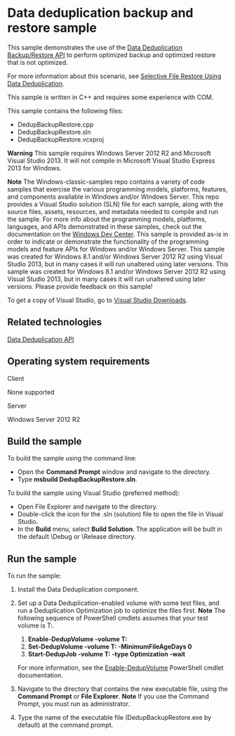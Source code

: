 Data deduplication backup and restore sample
============================================

This sample demonstrates the use of the [Data Deduplication Backup/Restore API](http://msdn.microsoft.com/en-us/library/windows/desktop/hh449211) to perform optimized backup and optimized restore that is not optimized.

For more information about this scenario, see [Selective File Restore Using Data Deduplication](http://msdn.microsoft.com/en-us/library/windows/desktop/hh769317).

This sample is written in C++ and requires some experience with COM.

This sample contains the following files:

-   DedupBackupRestore.cpp
-   DedupBackupRestore.sln
-   DedupBackupRestore.vcxproj

**Warning**  This sample requires Windows Server 2012 R2 and Microsoft Visual Studio 2013. It will not compile in Microsoft Visual Studio Express 2013 for Windows.

**Note**  The Windows-classic-samples repo contains a variety of code samples that exercise the various programming models, platforms, features, and components available in Windows and/or Windows Server. This repo provides a Visual Studio solution (SLN) file for each sample, along with the source files, assets, resources, and metadata needed to compile and run the sample. For more info about the programming models, platforms, languages, and APIs demonstrated in these samples, check out the documentation on the [Windows Dev Center](https://dev.windows.com). This sample is provided as-is in order to indicate or demonstrate the functionality of the programming models and feature APIs for Windows and/or Windows Server. This sample was created for Windows 8.1 and/or Windows Server 2012 R2 using Visual Studio 2013, but in many cases it will run unaltered using later versions. This sample was created for Windows 8.1 and/or Windows Server 2012 R2 using Visual Studio 2013, but in many cases it will run unaltered using later versions. Please provide feedback on this sample!

To get a copy of Visual Studio, go to [Visual Studio Downloads](http://go.microsoft.com/fwlink/p/?linkid=301697).

Related technologies
--------------------

[Data Deduplication API](http://msdn.microsoft.com/en-us/library/windows/desktop/hh449204)

Operating system requirements
-----------------------------

Client

None supported

Server

Windows Server 2012 R2

Build the sample
----------------

To build the sample using the command line:

-   Open the **Command Prompt** window and navigate to the directory.
-   Type **msbuild DedupBackupRestore.sln**.

To build the sample using Visual Studio (preferred method):

-   Open File Explorer and navigate to the directory.
-   Double-click the icon for the .sln (solution) file to open the file in Visual Studio.
-   In the **Build** menu, select **Build Solution**. The application will be built in the default \\Debug or \\Release directory.

Run the sample
--------------

To run the sample:

1.  Install the Data Deduplication component.
2.  Set up a Data Deduplication-enabled volume with some test files, and run a Deduplication Optimization job to optimize the files first.
    **Note**  The following sequence of PowerShell cmdlets assumes that your test volume is T:.
    1.  **Enable-DedupVolume -volume T:**
    2.  **Set-DedupVolume -volume T: -MinimumFileAgeDays 0**
    3.  **Start-DedupJob -volume T: -type Optimization -wait**

    For more information, see the [Enable-DedupVolume](http://technet.microsoft.com/library/4a752894-524d-4a64-8483-f06a73ab0ed0) PowerShell cmdlet documentation.
3.  Navigate to the directory that contains the new executable file, using the **Command Prompt** or **File Explorer**.
    **Note**  If you use the Command Prompt, you must run as administrator.
4.  Type the name of the executable file (DedupBackupRestore.exe by default) at the command prompt.

